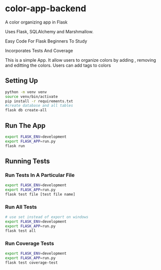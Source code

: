 # color-app-backend
A color organizing app in Flask

Uses Flask, SQLAlchemy and Marshmallow.


Easy Code For Flask Beginners To Study

Incorporates Tests And Coverage 

This is a simple App. 
It allow users to organize colors by adding , removing and editting the colors.
Users can add tags to colors

## Setting Up 
```bash
python -m venv venv 
source venv/bin/activate 
pip install -r requirements.txt
#create database and all tables 
flask db create-all 
```
## Run The App 

```bash
export FLASK_ENV=development 
export FLASK_APP=run.py 
flask run 
```

## Running Tests 
### Run Tests In A Particular File

```bash
export FLASK_ENV=development 
export FLASK_APP=run.py 
flask test file [test file name]
```
### Run All Tests

```bash 
# use set instead of export on windows
export FLASK_ENV=development 
export FLASK_APP=run.py 
flask test all
```

### Run Coverage Tests 
```bash 
export FLASK_ENV=development 
export FLASK_APP=run.py 
flask test coverage-test
```


